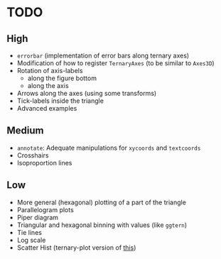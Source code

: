 # TODO

## High

- `errorbar` (implementation of error bars along ternary axes)
- Modification of how to register `TernaryAxes` (to be similar to `Axes3D`)
- Rotation of axis-labels
    - along the figure bottom
    - along the axis
- Arrows along the axes (using some transforms)
- Tick-labels inside the triangle
- Advanced examples

## Medium

- `annotate`: Adequate manipulations for `xycoords` and `textcoords`
- Crosshairs
- Isoproportion lines

## Low

- More general (hexagonal) plotting of a part of the triangle
- Parallelogram plots
- Piper diagram
- Triangular and hexagonal binning with values (like `ggtern`)
- Tie lines
- Log scale
- Scatter Hist (ternary-plot version of [this](https://matplotlib.org/gallery/axes_grid1/scatter_hist_locatable_axes.html))